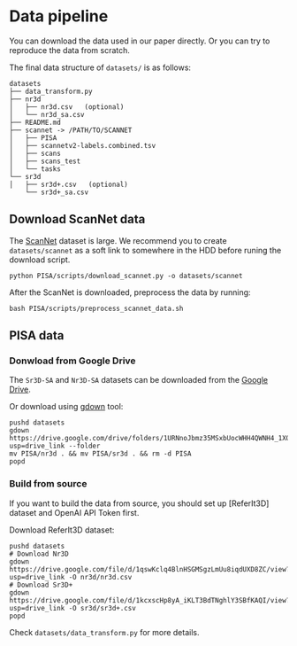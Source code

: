 # Data pipeline

You can download the data used in our paper directly. Or you can try to reproduce the data from scratch.

The final data structure of `datasets/` is as follows:
```
datasets
├── data_transform.py
├── nr3d
│   ├── nr3d.csv   (optional)
│   └── nr3d_sa.csv
├── README.md
├── scannet -> /PATH/TO/SCANNET
│   ├── PISA
│   ├── scannetv2-labels.combined.tsv
│   ├── scans
│   ├── scans_test
│   └── tasks
└── sr3d
│   ├── sr3d+.csv   (optional)
    └── sr3d+_sa.csv
```

## Download ScanNet data

The [ScanNet](http://www.scan-net.org/) dataset is large.
We recommend you to create `datasets/scannet` as a soft link to somewhere in the HDD before runing the download script.

```shell
python PISA/scripts/download_scannet.py -o datasets/scannet
```

After the ScanNet is downloaded, preprocess the data by running:
```shell
bash PISA/scripts/preprocess_scannet_data.sh
```

## PISA data

### Donwload from Google Drive

The `Sr3D-SA` and `Nr3D-SA` datasets can be downloaded from the [Google Drive](https://drive.google.com/drive/folders/1URNnoJbmz35MSxbUocWHH4QWNH4_1XQS?usp=drive_link).

Or download using [gdown](https://github.com/wkentaro/gdown) tool:
```shell
pushd datasets
gdown https://drive.google.com/drive/folders/1URNnoJbmz35MSxbUocWHH4QWNH4_1XQS?usp=drive_link --folder
mv PISA/nr3d . && mv PISA/sr3d . && rm -d PISA
popd
```

### Build from source

If you want to build the data from source, you should set up [ReferIt3D] dataset and OpenAI API Token first.

Download ReferIt3D dataset:
```shell
pushd datasets
# Download Nr3D
gdown https://drive.google.com/file/d/1qswKclq4BlnHSGMSgzLmUu8iqdUXD8ZC/view?usp=drive_link -O nr3d/nr3d.csv
# Download Sr3D+
gdown https://drive.google.com/file/d/1kcxscHp8yA_iKLT3BdTNghlY3SBfKAQI/view?usp=drive_link -O sr3d/sr3d+.csv
popd
```

Check `datasets/data_transform.py` for more details.
